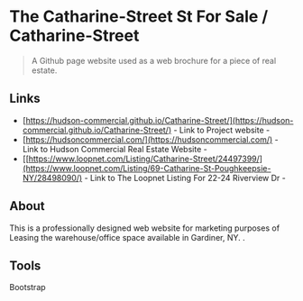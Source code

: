 
# The Catharine-Street St For Sale / Catharine-Street
> A Github page website used as a web brochure for a piece of real estate.

## Links

- [https://hudson-commercial.github.io/Catharine-Street/](https://hudson-commercial.github.io/Catharine-Street/) - Link to Project website - 
- [https://hudsoncommercial.com/](https://hudsoncommercial.com/) - Link to Hudson Commercial Real Estate Website - 
- [[https://www.loopnet.com/Listing/Catharine-Street/24497399/](https://www.loopnet.com/Listing/69-Catharine-St-Poughkeepsie-NY/28498090/) - Link to The Loopnet Listing For 22-24 Riverview Dr - 


## About

This is a professionally designed web website for marketing purposes of Leasing the warehouse/office space available in Gardiner, NY.
.

## Tools

Bootstrap
